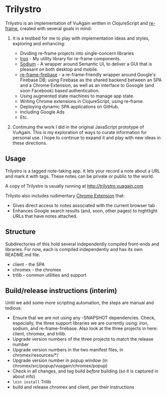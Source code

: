 # Trilystro

Trilystro is an implementation of VuAgain written in ClojureScript and
[re-frame](https://github.com/Day8/re-frame), created with several goals in mind:

1) It is a testbed for me to play with implementation ideas and styles, exploring and
   enhancing:
   * Dividing re-frame projects into single-concern libraries
   * [Iron](https://github.com/deg/iron) - My utility library for re-frame components.
   * [Sodium](https://github.com/deg/sodium) - A wrapper around Semantic UI, to deliver
     a GUI that is pleasant on both desktop and mobile.
   * [re-frame-firebase](https://github.com/deg/re-frame-firebase) - a re-frame-friendly
     wrapper around Google's Firebase DB; using Firebase as the shared backend between
     an SPA and a Chrome Extension, as well as an interface to Gooogle (and soon
     Facebook) based authentication.
   * Using augmented state machines to manage app state.
   * Writing Chrome extensions in ClojureScript, using re-frame.
   * Deploying dynamic SPA applications on GitHub.
   * Including Google Ads
   * Etc.

2) Continuing the work I did in the original JavaScript prototype of VuAgain. This is my
   exploration of ways to curate information for personal use. I hope to continue to
   expand it and play with new ideas in these directions.


## Usage

Trilystro is a tagged note-taking app. It lets your record a note about a URL
and mark it with tags. These notes can be private or public to the world.

A copy of Trilystro is usually running at http://trilystro.vuagain.com

Trilysto also includes rudimentary
[Chrome Extension](https://chrome.google.com/webstore/detail/vuagain/dikihecbidmmfpjjkofpcfcpdfefnilf)
that:
* Gives direct access to notes associated with the current browser tab
* Enhances Google search results (and, soon, other pages) to hightlight URLs that have
  notes attached.


## Structure

Subdirectories of this hold several independently compiled front-ends and libraries. For
now, each is compiled independently and has its own README.md file.

* client - the SPA
* chromex - the chromex
* trilib - common utilities and support

## Build/release instructions (interim)

Until we add some more scripting automation, the steps are manual and tedious:

- Ensure that we are not using any -SNAPSHOT dependencies. Check, especially, the three
  support libraries we are currently using: iron, sodium, and re-frame-firebase. Also
  look at the three projects in here: client, chromex, and trilib.
- Upgrade version numbers of the three projects to match the release number
- Upgrade version numbers in the two manifest files, in chromex/resources/*/
- Upgrade version number in popup window (in chromex/src/popup/vuagain/chromex/popup)
- Check in all changes, and tag build _before_ building (so it is captured in about
  info)
- `lein install` Trilib
- build and release chromex and client, per their instructions

